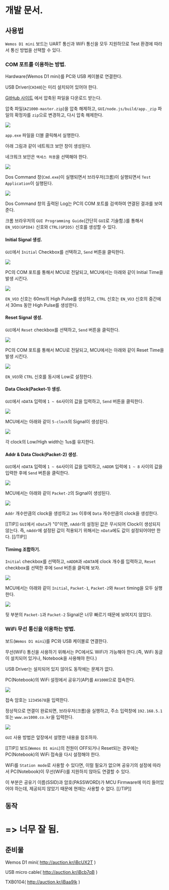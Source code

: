 
# 개발 문서.

## 사용법

`Wemos D1 mini` 보드는 UART 통신과 WiFi 통신을 모두 지원하므로 Test 환경에 따라서 통신 방법을 선택할 수 있다.

### COM 포트를 이용하는 방법.

Hardware(Wemos D1 mini)를 PC와 USB 케이블로 연결한다.

USB Driver(`CH340`)는 미리 설치되어 있어야 한다.

[GitHub 사이트](https://github.com/kwangho9/AZ1000) 에서 압축된 파일을 다운로드 받는다.

압축 파일(`AZ1000-master.zip`)을 압축 해제하고, `GUI/node.js/build/app._zip` 파일의 확정자를 `zip`으로 변경하고, 다시 압축 해제한다.

![](img/image_005.png)

`app.exe` 파일을 더블 클릭해서 실행한다.

아래 그림과 같이 네트워크 보안 창이 생성된다.

네크워크 보안은 `액세스 허용`을 선택해야 한다.

![](img/Defender.png)

Dos Command 창(`Cmd.exe`)이 실행되면서 브라우저(크롬)이 실행되면서 `Test Application`이 실행된다.

![](img/start.png)

Dos Command 창의 출력된 Log는 PC의 COM 포트를 검색하여 연결된 결과를 보여준다.

크롬 브라우저의 `GUI Programming Guide`(간단히 `GUI`로 기술함.)를 통해서 `EN_VO3(GPIO4)` 신호와 `CTRL(GPIO5)` 신호를 생성할 수 있다.

#### Initial Signal 생성.

`GUI`에서 `Initial` Checkbox를 선택하고, `Send` 버튼을 클릭한다.

![](img/GUI_Initial.png)

PC의 COM 포트를 통해서 MCU로 전달되고, MCU에서는 아래와 같이 Initial Time을 발생 시킨다.

![](img/Initial_1.png)

`EN_VO3` 신호는 60ms의 High Pulse를 생성하고, `CTRL` 신호는 `EN_VO3` 신호의 중간에서 30ms 동안 High Pulse를 생성한다.

#### Reset Signal 생성.

`GUI`에서 `Reset` checkbox를 선택하고, `Send` 버튼을 클릭한다.

![](img/GUI_Reseet.png)

PC의 COM 포트를 통해서 MCU로 전달되고, MCU에서는 아래와 같이 Reset Time을 발생 시킨다.

![](img/Reset.png)

`EN_VO3`와 `CTRL` 신호를 동시에 Low로 설정한다.

#### Data Clock(Packet-1) 생성.

`GUI`에서 `nDATA` 입력에 `1 ~ 64`사이의 값을 입력하고, `Send` 버튼을 클릭한다.

![](img/GUI_Data.png)

MCU에서는 아래와 같이 `5-clock`의 Signal이 생성된다.

![](img/Data_5.png)

각 clock의 Low/High width는 1us를 유지한다.

#### Addr & Data Clock(Packet-2) 생성.

`GUI`에서 `nDATA` 입력에 `1 ~ 64`사이의 값을 입력하고, `nADDR` 입력에 `1 ~ 8` 사이의 값을 입력한 후에 `Send` 버튼을 클릭한다.

![](img/GUI_Addr_Data.png)

MCU에서는 아래와 같이 `Packet-2`의 Signal이 생성된다.

![](img/Addr_Data.png)

`Addr` 개수만큼의 clock을 생성하고 `1ms` 이후에 `Data` 개수만큼의 clock을 생성한다.


[[TIP]]
`GUI`에서 `nData`가 "0"이면, `nAddr`의 설정된 값은 무시되어 Clock이 생성되지 않는다. 즉, `nAddr`에 설정된 값이 적용되기 위해서는 `nData`에도 값이 설정되어야만 한다.
[[/TIP]]

#### Timimg 조합하기.

`Initial` checkbox를 선택하고, `nADDR`과 `nDATA`에 clock 개수를 입력하고, `Reset` checkbox를 선택한 후에 `Send` 버튼을 클릭해 보자.

![](img/GUI_ALL.png)

MCU에서는 아래와 같이 `Initial`, `Packet-1`, `Packet-2`와 `Reset` timing을 모두 실행한다.

![](img/Initial_Data_Reset.png)

뒷 부분의 `Packet-1`과 `Packet-2` Signal은 너무 빠르기 때문에 보여지지 않았다.


### WiFi 무선 통신을 이용하는 방법.

보드(`Wemos D1 mini`)를 PC와 USB 케이블로 연결한다.

무선(WiFi) 통신을 사용하기 위해서는 PC에서도 WiFi가 가능해야 한다.(즉, WiFi 동글이 설치되어 있거나, Notebook을 사용해야 한다.)

USB Driver는 설치되어 있지 않아도 동작에는 문제가 없다.

PC(Notebook)의 WiFi 설정에서 공유기(AP)를 `AV1000`으로 접속한다.

![](img/AP_Connect.png)

접속 암호는 `12345678`을 입력한다.

정상적으로 연결이 완료되면, 브라우저(크롬)을 실행하고, 주소 입력창에 `192.168.5.1` 또는 `www.av1000.co.kr`을 입력한다.

![](img/GUI_Connect.png)

`GUI` 사용 방법은 앞장에서 설명한 내용을 참조하자.

[[TIP]]
보드(`Wemos D1 mini`)의 전원이 OFF되거나 Reset되는 경우에는 PC(Notebook)의 WiFi 접속을 다시 설정해야 한다.

WiFi를 `Station mode`로 사용할 수 있다면, 이럴 필요가 없으며 공유기의 설정에 따라서 PC(Notebook)이 무선(WiFi)를 지원하지 않아도 연결할 수 있다.

이 부분은 공유기 이름(SSID)과 암호(PASSWORD)가 MCU Firmware에 미리 들어있어야 하는데, 제공되지 않았기 때문에 현재는 사용할 수 없다.
[[/TIP]]

## 동작

# => 너무 잘 됨.



## 준비물

Wemos D1 mini( http://auction.kr/iBcUX2T )

USB micro cable( http://auction.kr/iBcb7qB )

TXB0104( http://auction.kr/iBaa9Ik )
